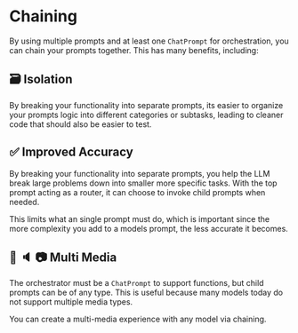 # Chaining


By using multiple prompts and at least one `ChatPrompt` for orchestration, you can chain your prompts together. This has many benefits, including:

## 🗃️ Isolation

By breaking your functionality into separate prompts, its easier to organize your prompts logic into different categories or subtasks, leading to cleaner code that should also be easier to test.

## ✅ Improved Accuracy

By breaking your functionality into separate prompts, you help the LLM break large problems down into smaller more specific tasks. With the top prompt acting as a router, it can choose to invoke child prompts when needed.

This limits what an single prompt must do, which is important since the more complexity you add to a models prompt, the less accurate it becomes.

## 💬 🔈 📷 Multi Media

The orchestrator must be a `ChatPrompt` to support functions, but child prompts can be of any type. This is useful because many models today do not support multiple media types.

You can create a multi-media experience with any model via chaining.